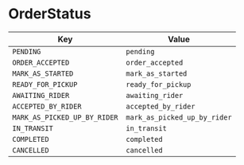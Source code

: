 # OrderStatus

| Key | Value |
|-----|--------|
| `PENDING` | `pending` |
| `ORDER_ACCEPTED` | `order_accepted` |
| `MARK_AS_STARTED` | `mark_as_started` |
| `READY_FOR_PICKUP` | `ready_for_pickup` |
| `AWAITING_RIDER` | `awaiting_rider` |
| `ACCEPTED_BY_RIDER` | `accepted_by_rider` |
| `MARK_AS_PICKED_UP_BY_RIDER` | `mark_as_picked_up_by_rider` |
| `IN_TRANSIT` | `in_transit` |
| `COMPLETED` | `completed` |
| `CANCELLED` | `cancelled` |
